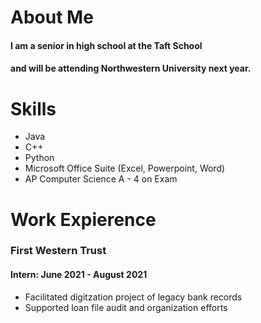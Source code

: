 # About Me
#### I am a senior in high school at the Taft School
#### and will be attending Northwestern University next year.

# Skills
<ul>
  <li>Java</li>
  <li>C++</li>
  <li>Python</li>
  <li>Microsoft Office Suite (Excel, Powerpoint, Word)</li>
  <li>AP Computer Science A - 4 on Exam</li>
</ul>

# Work Expierence
### First Western Trust
#### Intern: June 2021 - August 2021
<ul>
  <li>Facilitated digitzation project of legacy bank records</li>
  <li>Supported loan file audit and organization efforts</li>
</ul>
